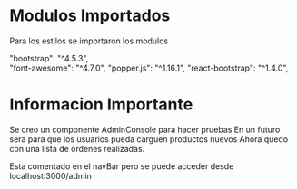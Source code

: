 # Modulos Importados

Para los estilos se importaron los modulos

"bootstrap": "^4.5.3",  
"font-awesome": "^4.7.0",
"popper.js": "^1.16.1",
"react-bootstrap": "^1.4.0",

# Informacion Importante

Se creo un componente AdminConsole para hacer pruebas
En un futuro sera para que los usuarios pueda carguen productos nuevos
Ahora quedo con una lista de ordenes realizadas.

Esta comentado en el navBar pero se puede acceder desde localhost:3000/admin
